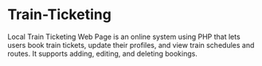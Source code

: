 # Train-Ticketing
Local Train Ticketing Web Page is an online system using PHP that lets users book train tickets, update their profiles, and view train schedules and routes. It supports adding, editing, and deleting bookings.

